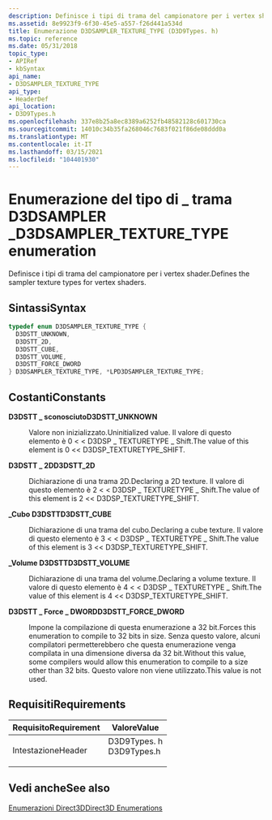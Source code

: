 ```yaml
---
description: Definisce i tipi di trama del campionatore per i vertex shader.
ms.assetid: 8e9923f9-6f30-45e5-a557-f26d441a534d
title: Enumerazione D3DSAMPLER_TEXTURE_TYPE (D3D9Types. h)
ms.topic: reference
ms.date: 05/31/2018
topic_type:
- APIRef
- kbSyntax
api_name:
- D3DSAMPLER_TEXTURE_TYPE
api_type:
- HeaderDef
api_location:
- D3D9Types.h
ms.openlocfilehash: 337e8b25a8ec8389a6252fb48582128c601730ca
ms.sourcegitcommit: 14010c34b35fa268046c7683f021f86de08ddd0a
ms.translationtype: MT
ms.contentlocale: it-IT
ms.lasthandoff: 03/15/2021
ms.locfileid: "104401930"
---
```

# <a name="d3dsampler_texture_type-enumeration"></a><span data-ttu-id="7c200-103">Enumerazione del tipo di \_ trama D3DSAMPLER \_</span><span class="sxs-lookup"><span data-stu-id="7c200-103">D3DSAMPLER\_TEXTURE\_TYPE enumeration</span></span>

<span data-ttu-id="7c200-104">Definisce i tipi di trama del campionatore per i vertex shader.</span><span class="sxs-lookup"><span data-stu-id="7c200-104">Defines the sampler texture types for vertex shaders.</span></span>

## <a name="syntax"></a><span data-ttu-id="7c200-105">Sintassi</span><span class="sxs-lookup"><span data-stu-id="7c200-105">Syntax</span></span>


```C++
typedef enum D3DSAMPLER_TEXTURE_TYPE { 
  D3DSTT_UNKNOWN,
  D3DSTT_2D,
  D3DSTT_CUBE,
  D3DSTT_VOLUME,
  D3DSTT_FORCE_DWORD
} D3DSAMPLER_TEXTURE_TYPE, *LPD3DSAMPLER_TEXTURE_TYPE;
```



## <a name="constants"></a><span data-ttu-id="7c200-106">Costanti</span><span class="sxs-lookup"><span data-stu-id="7c200-106">Constants</span></span>

<dl> <dt>

<span data-ttu-id="7c200-107"><span id="D3DSTT_UNKNOWN"></span><span id="d3dstt_unknown"></span>**D3DSTT \_ sconosciuto**</span><span class="sxs-lookup"><span data-stu-id="7c200-107"><span id="D3DSTT_UNKNOWN"></span><span id="d3dstt_unknown"></span>**D3DSTT\_UNKNOWN**</span></span>
</dt> <dd>

<span data-ttu-id="7c200-108">Valore non inizializzato.</span><span class="sxs-lookup"><span data-stu-id="7c200-108">Uninitialized value.</span></span> <span data-ttu-id="7c200-109">Il valore di questo elemento è 0 &lt; &lt; D3DSP \_ TEXTURETYPE \_ Shift.</span><span class="sxs-lookup"><span data-stu-id="7c200-109">The value of this element is 0 &lt;&lt; D3DSP\_TEXTURETYPE\_SHIFT.</span></span>

</dd> <dt>

<span data-ttu-id="7c200-110"><span id="D3DSTT_2D"></span><span id="d3dstt_2d"></span>**D3DSTT \_ 2D**</span><span class="sxs-lookup"><span data-stu-id="7c200-110"><span id="D3DSTT_2D"></span><span id="d3dstt_2d"></span>**D3DSTT\_2D**</span></span>
</dt> <dd>

<span data-ttu-id="7c200-111">Dichiarazione di una trama 2D.</span><span class="sxs-lookup"><span data-stu-id="7c200-111">Declaring a 2D texture.</span></span> <span data-ttu-id="7c200-112">Il valore di questo elemento è 2 &lt; &lt; D3DSP \_ TEXTURETYPE \_ Shift.</span><span class="sxs-lookup"><span data-stu-id="7c200-112">The value of this element is 2 &lt;&lt; D3DSP\_TEXTURETYPE\_SHIFT.</span></span>

</dd> <dt>

<span data-ttu-id="7c200-113"><span id="D3DSTT_CUBE"></span><span id="d3dstt_cube"></span>**\_Cubo D3DSTT**</span><span class="sxs-lookup"><span data-stu-id="7c200-113"><span id="D3DSTT_CUBE"></span><span id="d3dstt_cube"></span>**D3DSTT\_CUBE**</span></span>
</dt> <dd>

<span data-ttu-id="7c200-114">Dichiarazione di una trama del cubo.</span><span class="sxs-lookup"><span data-stu-id="7c200-114">Declaring a cube texture.</span></span> <span data-ttu-id="7c200-115">Il valore di questo elemento è 3 &lt; &lt; D3DSP \_ TEXTURETYPE \_ Shift.</span><span class="sxs-lookup"><span data-stu-id="7c200-115">The value of this element is 3 &lt;&lt; D3DSP\_TEXTURETYPE\_SHIFT.</span></span>

</dd> <dt>

<span data-ttu-id="7c200-116"><span id="D3DSTT_VOLUME"></span><span id="d3dstt_volume"></span>**\_Volume D3DSTT**</span><span class="sxs-lookup"><span data-stu-id="7c200-116"><span id="D3DSTT_VOLUME"></span><span id="d3dstt_volume"></span>**D3DSTT\_VOLUME**</span></span>
</dt> <dd>

<span data-ttu-id="7c200-117">Dichiarazione di una trama del volume.</span><span class="sxs-lookup"><span data-stu-id="7c200-117">Declaring a volume texture.</span></span> <span data-ttu-id="7c200-118">Il valore di questo elemento è 4 &lt; &lt; D3DSP \_ TEXTURETYPE \_ Shift.</span><span class="sxs-lookup"><span data-stu-id="7c200-118">The value of this element is 4 &lt;&lt; D3DSP\_TEXTURETYPE\_SHIFT.</span></span>

</dd> <dt>

<span data-ttu-id="7c200-119"><span id="D3DSTT_FORCE_DWORD"></span><span id="d3dstt_force_dword"></span>**D3DSTT \_ Force \_ DWORD**</span><span class="sxs-lookup"><span data-stu-id="7c200-119"><span id="D3DSTT_FORCE_DWORD"></span><span id="d3dstt_force_dword"></span>**D3DSTT\_FORCE\_DWORD**</span></span>
</dt> <dd>

<span data-ttu-id="7c200-120">Impone la compilazione di questa enumerazione a 32 bit.</span><span class="sxs-lookup"><span data-stu-id="7c200-120">Forces this enumeration to compile to 32 bits in size.</span></span> <span data-ttu-id="7c200-121">Senza questo valore, alcuni compilatori permetterebbero che questa enumerazione venga compilata in una dimensione diversa da 32 bit.</span><span class="sxs-lookup"><span data-stu-id="7c200-121">Without this value, some compilers would allow this enumeration to compile to a size other than 32 bits.</span></span> <span data-ttu-id="7c200-122">Questo valore non viene utilizzato.</span><span class="sxs-lookup"><span data-stu-id="7c200-122">This value is not used.</span></span>

</dd> </dl>

## <a name="requirements"></a><span data-ttu-id="7c200-123">Requisiti</span><span class="sxs-lookup"><span data-stu-id="7c200-123">Requirements</span></span>



| <span data-ttu-id="7c200-124">Requisito</span><span class="sxs-lookup"><span data-stu-id="7c200-124">Requirement</span></span> | <span data-ttu-id="7c200-125">Valore</span><span class="sxs-lookup"><span data-stu-id="7c200-125">Value</span></span> |
|-------------------|----------------------------------------------------------------------------------------|
| <span data-ttu-id="7c200-126">Intestazione</span><span class="sxs-lookup"><span data-stu-id="7c200-126">Header</span></span><br/> | <dl> <span data-ttu-id="7c200-127"><dt>D3D9Types. h</dt></span><span class="sxs-lookup"><span data-stu-id="7c200-127"><dt>D3D9Types.h</dt></span></span> </dl> |



## <a name="see-also"></a><span data-ttu-id="7c200-128">Vedi anche</span><span class="sxs-lookup"><span data-stu-id="7c200-128">See also</span></span>

<dl> <dt>

[<span data-ttu-id="7c200-129">Enumerazioni Direct3D</span><span class="sxs-lookup"><span data-stu-id="7c200-129">Direct3D Enumerations</span></span>](dx9-graphics-reference-d3d-enums.md)
</dt> </dl>

 

 





